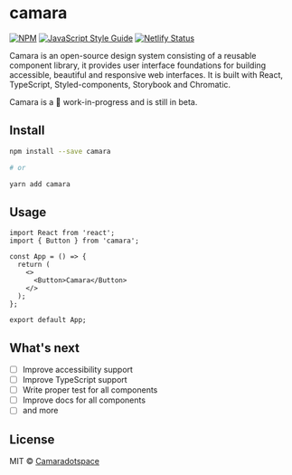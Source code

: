 # camara

[![NPM](https://img.shields.io/npm/v/camara.svg)](https://www.npmjs.com/package/camara) [![JavaScript Style Guide](https://img.shields.io/badge/code_style-standard-brightgreen.svg)](https://standardjs.com) [![Netlify Status](https://api.netlify.com/api/v1/badges/6419e49e-e3d9-40fd-ba00-032ab4d09e80/deploy-status)](https://app.netlify.com/sites/camaradotspace/deploys)

Camara is an open-source design system consisting of a reusable component library, it provides user interface foundations for building accessible, beautiful and responsive web interfaces. It is built with React, TypeScript, Styled-components, Storybook and Chromatic.

Camara is a 🚧 work-in-progress and is still in beta.

## Install

```bash
npm install --save camara

# or

yarn add camara
```

## Usage

```tsx
import React from 'react';
import { Button } from 'camara';

const App = () => {
  return (
    <>
      <Button>Camara</Button>
    </>
  );
};

export default App;
```

## What's next

- [ ] Improve accessibility support
- [ ] Improve TypeScript support
- [ ] Write proper test for all components
- [ ] Improve docs for all components
- [ ] and more

## License

MIT © [Camaradotspace](https://github.com/Camaradotspace)
